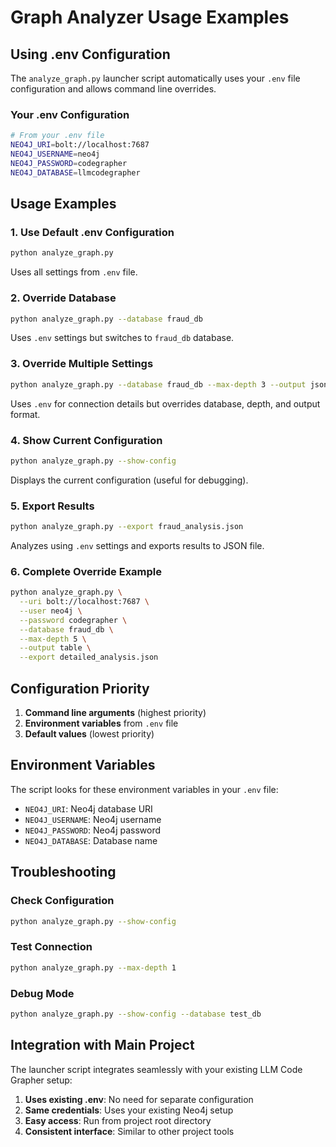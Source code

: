 # Graph Analyzer Usage Examples

## Using .env Configuration

The `analyze_graph.py` launcher script automatically uses your `.env` file configuration and allows command line overrides.

### Your .env Configuration
```bash
# From your .env file
NEO4J_URI=bolt://localhost:7687
NEO4J_USERNAME=neo4j
NEO4J_PASSWORD=codegrapher
NEO4J_DATABASE=llmcodegrapher
```

## Usage Examples

### 1. Use Default .env Configuration
```bash
python analyze_graph.py
```
Uses all settings from `.env` file.

### 2. Override Database
```bash
python analyze_graph.py --database fraud_db
```
Uses `.env` settings but switches to `fraud_db` database.

### 3. Override Multiple Settings
```bash
python analyze_graph.py --database fraud_db --max-depth 3 --output json
```
Uses `.env` for connection details but overrides database, depth, and output format.

### 4. Show Current Configuration
```bash
python analyze_graph.py --show-config
```
Displays the current configuration (useful for debugging).

### 5. Export Results
```bash
python analyze_graph.py --export fraud_analysis.json
```
Analyzes using `.env` settings and exports results to JSON file.

### 6. Complete Override Example
```bash
python analyze_graph.py \
  --uri bolt://localhost:7687 \
  --user neo4j \
  --password codegrapher \
  --database fraud_db \
  --max-depth 5 \
  --output table \
  --export detailed_analysis.json
```

## Configuration Priority

1. **Command line arguments** (highest priority)
2. **Environment variables** from `.env` file
3. **Default values** (lowest priority)

## Environment Variables

The script looks for these environment variables in your `.env` file:

- `NEO4J_URI`: Neo4j database URI
- `NEO4J_USERNAME`: Neo4j username  
- `NEO4J_PASSWORD`: Neo4j password
- `NEO4J_DATABASE`: Database name

## Troubleshooting

### Check Configuration
```bash
python analyze_graph.py --show-config
```

### Test Connection
```bash
python analyze_graph.py --max-depth 1
```

### Debug Mode
```bash
python analyze_graph.py --show-config --database test_db
```

## Integration with Main Project

The launcher script integrates seamlessly with your existing LLM Code Grapher setup:

1. **Uses existing .env**: No need for separate configuration
2. **Same credentials**: Uses your existing Neo4j setup
3. **Easy access**: Run from project root directory
4. **Consistent interface**: Similar to other project tools
